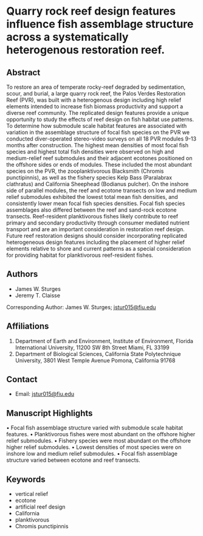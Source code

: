 # Quarry rock reef design features influence fish assemblage structure across a systematically heterogenous restoration reef.

## Abstract
To restore an area of temperate rocky-reef degraded by sedimentation, scour, and burial, a large quarry rock reef, the Palos Verdes Restoration Reef (PVR), was built with a heterogenous design including high relief elements intended to increase fish biomass productivity and support a diverse reef community. The replicated design features provide a unique opportunity to study the effects of reef design on fish habitat use patterns. To determine how submodule scale habitat features are associated with variation in the assemblage structure of focal fish species on the PVR we conducted diver-operated stereo-video surveys on all 18 PVR modules 9-13 months after construction. The highest mean densities of most focal fish species and highest total fish densities were observed on high and medium-relief reef submodules and their adjacent ecotones positioned on the offshore sides or ends of modules. These included the most abundant species on the PVR, the zooplanktivorous Blacksmith (Chromis punctipinnis), as well as the fishery species Kelp Bass (Paralabrax clathratus) and California Sheephead (Bodianus pulcher). On the inshore side of parallel modules, the reef and ecotone transects on low and medium relief submodules exhibited the lowest total mean fish densities, and consistently lower mean focal fish species densities. Focal fish species assemblages also differed between the reef and sand-rock ecotone transects. Reef-resident planktivorous fishes likely contribute to reef primary and secondary productivity through consumer mediated nutrient transport and are an important consideration in restoration reef design. Future reef restoration designs should consider incorporating replicated heterogeneous design features including the placement of higher relief elements relative to shore and current patterns as a special consideration for providing habitat for planktivorous reef-resident fishes.

## Authors

- James W. Sturges
- Jeremy T. Claisse

Corresponding Author: James W. Sturges; [jstur015@fiu.edu](mailto:jstur015@fiu.edu)

## Affiliations

1. Department of Earth and Environment, Institute of Environment, Florida International University, 11200 SW 8th Street Miami, FL 33199
2. Department of Biological Sciences, California State Polytechnique University, 3801 West Temple Avenue Pomona, California 91768

## Contact

- Email: [jstur015@fiu.edu](mailto:jstur015@fiu.edu)

## Manuscript Highlights

•	Focal fish assemblage structure varied with submodule scale habitat features.
•	Planktivorous fishes were most abundant on the offshore higher relief submodules.
•	Fishery species were most abundant on the offshore higher relief submodules.
•	Lowest densities of most species were on inshore low and medium relief submodules.
•	Focal fish assemblage structure varied between ecotone and reef transects.

## Keywords

- vertical relief
- ecotone
- artificial reef design
- California
- planktivorous
- Chromis punctipinnis

